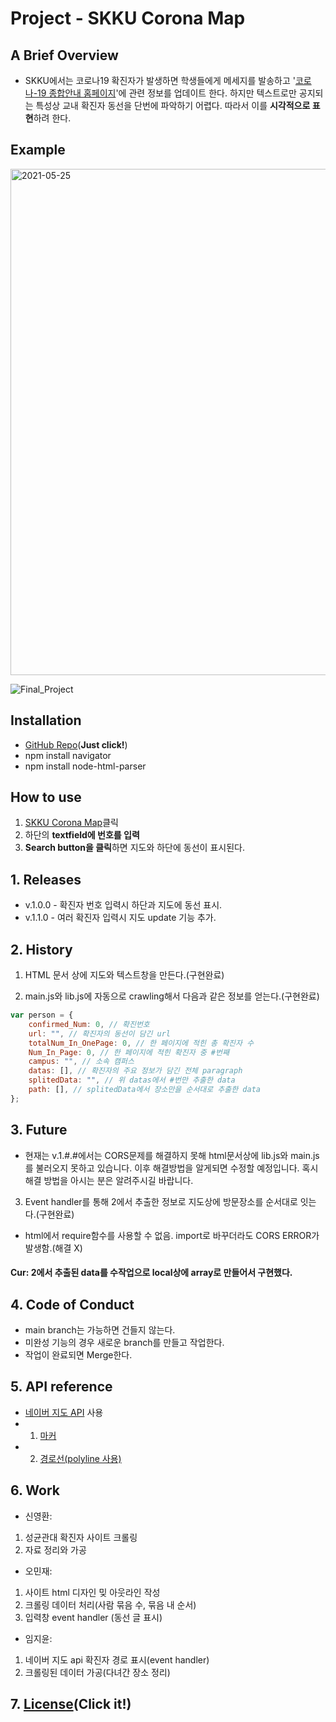 # Project - SKKU Corona Map

## A Brief Overview

-   SKKU에서는 코로나19 확진자가 발생하면 학생들에게 메세지를 발송하고 '[코로나-19 종합안내 홈페이지](https://skb.skku.edu/haksaeng/index.do)'에 관련 정보를 업데이트 한다. 하지만 텍스트로만 공지되는 특성상 교내 확진자 동선을 단번에 파악하기 어렵다. 따라서 이를 **시각적으로 표현**하려 한다.

## Example

<img width="810" alt="2021-05-25" src="https://user-images.githubusercontent.com/80454079/119442329-976ed580-bd62-11eb-8547-8ad804998e85.png">

![Final_Project](https://user-images.githubusercontent.com/80454079/119444378-19acc900-bd66-11eb-8b32-75a294048f46.gif)

## Installation

-   [GitHub Repo](https://github.com/JiyunIm00/ossp_final_project)(**Just click!**)
-   npm install navigator
-   npm install node-html-parser

## How to use

1. [SKKU Corona Map](https://jiyunim00.github.io/ossp_final_project/)클릭
2. 하단의 **textfield에 번호를 입력**
3. **Search button을 클릭**하면 지도와 하단에 동선이 표시된다.

## 1. Releases

-   v.1.0.0 - 확진자 번호 입력시 하단과 지도에 동선 표시.
-   v.1.1.0 - 여러 확진자 입력시 지도 update 기능 추가.

## 2. History

1. HTML 문서 상에 지도와 텍스트창을 만든다.(구현완료)

2. main.js와 lib.js에 자동으로 crawling해서 다음과 같은 정보를 얻는다.(구현완료)

```js
var person = {
    confirmed_Num: 0, // 확진번호
    url: "", // 확진자의 동선이 담긴 url
    totalNum_In_OnePage: 0, // 한 페이지에 적힌 총 확진자 수
    Num_In_Page: 0, // 한 페이지에 적힌 확진자 중 #번째
    campus: "", // 소속 캠퍼스
    datas: [], // 확진자의 주요 정보가 담긴 전체 paragraph
    splitedData: "", // 위 datas에서 #번만 추출한 data
    path: [], // splitedData에서 장소만을 순서대로 추출한 data
};
```

## 3. Future

-   현재는 v.1.#.#에서는 CORS문제를 해결하지 못해 html문서상에 lib.js와 main.js를 불러오지 못하고 있습니다. 이후 해결방법을 알게되면 수정할 예정입니다. 혹시 해결 방법을 아시는 분은 알려주시길 바랍니다.

3. Event handler를 통해 2에서 추출한 정보로 지도상에 방문장소를 순서대로 잇는다.(구현완료)

-   html에서 require함수를 사용할 수 없음. import로 바꾸더라도 CORS ERROR가 발생함.(해결 X)

#### Cur: 2에서 추출된 data를 수작업으로 local상에 array로 만들어서 구현했다.

## 4. Code of Conduct

-   main branch는 가능하면 건들지 않는다.
-   미완성 기능의 경우 새로운 branch를 만들고 작업한다.
-   작업이 완료되면 Merge한다.

## 5. API reference

-   [네이버 지도 API](https://navermaps.github.io/maps.js/docs/tutorial-2-Getting-Started.html) 사용
-   1. [마커](https://navermaps.github.io/maps.js/docs/naver.maps.Marker.html)
-   2. [경로선(polyline 사용)](https://navermaps.github.io/maps.js/docs/naver.maps.Polyline.html)

## 6. Work

-   신영환:

1. 성균관대 확진자 사이트 크롤링
2. 자료 정리와 가공

-   오민재:

1. 사이트 html 디자인 밎 아웃라인 작성
2. 크롤링 데이터 처리(사람 묶음 수, 묶음 내 순서)
3. 입력창 event handler (동선 글 표시)

-   임지윤:

1. 네이버 지도 api 확진자 경로 표시(event handler)
2. 크롤링된 데이터 가공(다녀간 장소 정리)

## 7. [License](https://github.com/JiyunIm00/ossp_final_project/blob/main/LICENSE)(Click it!)
